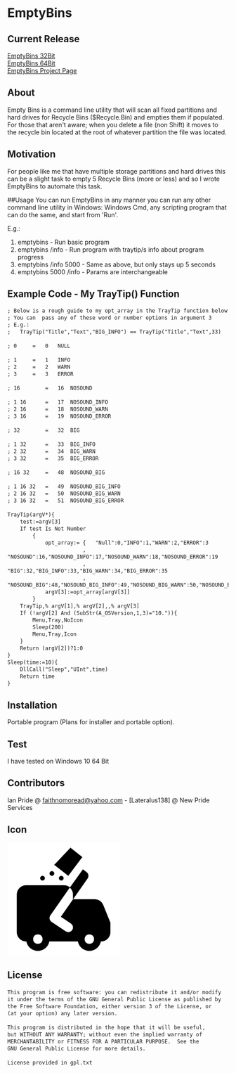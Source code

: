# EmptyBins

## Current Release
[EmptyBins 32Bit](https://github.com/Lateralus138/Empty-Bins/releases/download/1.3.27.18/EmptyBins-32bit.exe)<br />
[EmptyBins 64Bit](https://github.com/Lateralus138/Empty-Bins/releases/download/1.3.27.18/EmptyBins-64bit.exe)<br />
[EmptyBins Project Page](https://github.com/Lateralus138/Empty-Bins)

## About
Empty Bins is a command line utility that will scan all fixed partitions and 
hard drives for Recycle Bins ($Recycle.Bin) and empties them if populated. For 
those that aren't aware; when you delete a file (non Shift) it moves to the
recycle bin located at the root of whatever partition the file was located.
## Motivation
For people like me that have multiple storage partitions and hard drives this
can be a slight task to empty 5 Recycle Bins (more or less) and so I wrote
EmptyBins to automate this task.

##Usage
You can run EmptyBins in any manner you can run any other command line utility
in Windows: Windows Cmd, any scripting program that can do the same, and start from
'Run'.

E.g.:
1. emptybins 			- Run basic program
1. emptybins /info		- Run program with traytip/s info about program progress  
1. emptybins /info 5000 - Same as above, but only stays up 5 seconds
1. emptybins 5000 /info	- Params are interchangeable

## Example Code - My TrayTip() Function
```
; Below is a rough guide to my opt_array in the TrayTip function below
; You can  pass any of these word or number options in argument 3
; E.g.:
;	TrayTip("Title","Text","BIG_INFO") == TrayTip("Title","Text",33)

; 0		=	0	NULL

; 1		=	1	INFO
; 2		=	2	WARN
; 3		=	3	ERROR

; 16		=	16	NOSOUND

; 1 16		=	17	NOSOUND_INFO
; 2 16		=	18	NOSOUND_WARN
; 3 16		=	19	NOSOUND_ERROR

; 32		=	32	BIG

; 1 32		=	33	BIG_INFO
; 2 32		=	34	BIG_WARN
; 3 32		=	35	BIG_ERROR

; 16 32		=	48	NOSOUND_BIG

; 1 16 32	=	49	NOSOUND_BIG_INFO
; 2 16 32	=	50	NOSOUND_BIG_WARN
; 3 16 32	=	51	NOSOUND_BIG_ERROR

TrayTip(argV*){
	test:=argV[3]
	If test Is Not Number
		{
			opt_array:=	{	"Null":0,"INFO":1,"WARN":2,"ERROR":3
						,	"NOSOUND":16,"NOSOUND_INFO":17,"NOSOUND_WARN":18,"NOSOUND_ERROR":19
						,	"BIG":32,"BIG_INFO":33,"BIG_WARN":34,"BIG_ERROR":35
						,	"NOSOUND_BIG":48,"NOSOUND_BIG_INFO":49,"NOSOUND_BIG_WARN":50,"NOSOUND_BIG_ERROR":51}
			argV[3]:=opt_array[argV[3]]
		}
	TrayTip,% argV[1],% argV[2],,% argV[3]
	If (!argV[2] And (SubStr(A_OSVersion,1,3)="10.")){
		Menu,Tray,NoIcon
		Sleep(200)
		Menu,Tray,Icon
	}
	Return (argV[2])?1:0
}
Sleep(time:=10){
	DllCall("Sleep","UInt",time)
	Return time
}
```
## Installation

Portable program (Plans for installer and portable option).


## Test

I have tested on Windows 10 64 Bit

## Contributors

Ian Pride @ faithnomoread@yahoo.com - [Lateralus138] @ New Pride Services 

## Icon

![EmptyBins Icon](/emptybins.png)

## License

	This program is free software: you can redistribute it and/or modify
    it under the terms of the GNU General Public License as published by
    the Free Software Foundation, either version 3 of the License, or
    (at your option) any later version.

    This program is distributed in the hope that it will be useful,
    but WITHOUT ANY WARRANTY; without even the implied warranty of
    MERCHANTABILITY or FITNESS FOR A PARTICULAR PURPOSE.  See the
    GNU General Public License for more details.

	License provided in gpl.txt